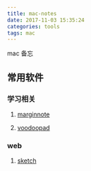 ```yaml
---
title: mac-notes
date: 2017-11-03 15:35:24
categories: tools
tags: mac
---
```

mac 备忘
<!--more-->

## 常用软件

### 学习相关

1. [marginnote](https://marginnote.com/?lang=zh-hans)

2. [voodoopad](https://plausible.coop/store)

### web
1. [sketch](https://www.sketchapp.com/)